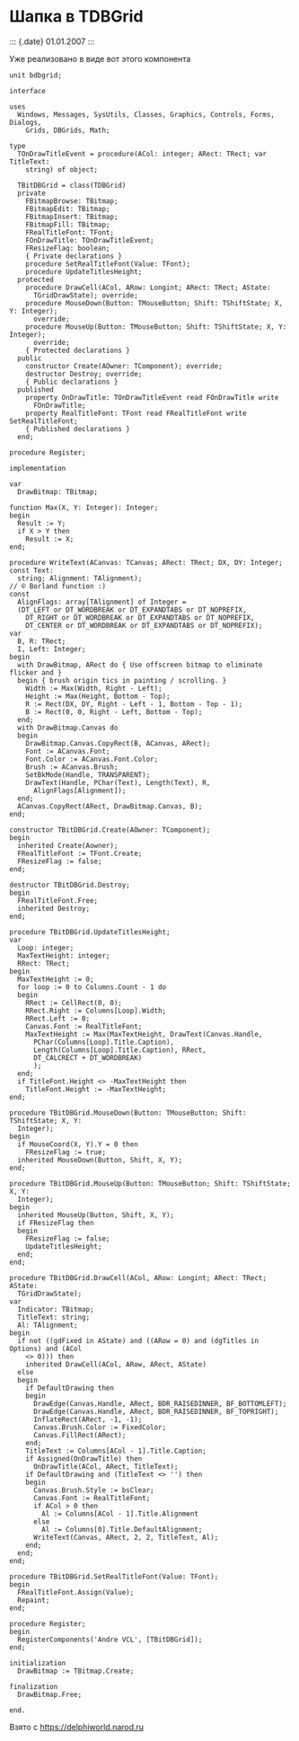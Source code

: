 Шапка в TDBGrid
===============

::: {.date}
01.01.2007
:::

Уже реализовано в виде вот этого компонента

    unit bdbgrid;
     
    interface
     
    uses
      Windows, Messages, SysUtils, Classes, Graphics, Controls, Forms, Dialogs,
        Grids, DBGrids, Math;
     
    type
      TOnDrawTitleEvent = procedure(ACol: integer; ARect: TRect; var TitleText:
        string) of object;
     
      TBitDBGrid = class(TDBGrid)
      private
        FBitmapBrowse: TBitmap;
        FBitmapEdit: TBitmap;
        FBitmapInsert: TBitmap;
        FBitmapFill: TBitmap;
        FRealTitleFont: TFont;
        FOnDrawTitle: TOnDrawTitleEvent;
        FResizeFlag: boolean;
        { Private declarations }
        procedure SetRealTitleFont(Value: TFont);
        procedure UpdateTitlesHeight;
      protected
        procedure DrawCell(ACol, ARow: Longint; ARect: TRect; AState:
          TGridDrawState); override;
        procedure MouseDown(Button: TMouseButton; Shift: TShiftState; X, Y: Integer);
          override;
        procedure MouseUp(Button: TMouseButton; Shift: TShiftState; X, Y: Integer);
          override;
        { Protected declarations }
      public
        constructor Create(AOwner: TComponent); override;
        destructor Destroy; override;
        { Public declarations }
      published
        property OnDrawTitle: TOnDrawTitleEvent read FOnDrawTitle write
          FOnDrawTitle;
        property RealTitleFont: TFont read FRealTitleFont write SetRealTitleFont;
        { Published declarations }
      end;
     
    procedure Register;
     
    implementation
     
    var
      DrawBitmap: TBitmap;
     
    function Max(X, Y: Integer): Integer;
    begin
      Result := Y;
      if X > Y then
        Result := X;
    end;
     
    procedure WriteText(ACanvas: TCanvas; ARect: TRect; DX, DY: Integer; const Text:
      string; Alignment: TAlignment);
    // © Borland function :)
    const
      AlignFlags: array[TAlignment] of Integer =
      (DT_LEFT or DT_WORDBREAK or DT_EXPANDTABS or DT_NOPREFIX,
        DT_RIGHT or DT_WORDBREAK or DT_EXPANDTABS or DT_NOPREFIX,
        DT_CENTER or DT_WORDBREAK or DT_EXPANDTABS or DT_NOPREFIX);
    var
      B, R: TRect;
      I, Left: Integer;
    begin
      with DrawBitmap, ARect do { Use offscreen bitmap to eliminate flicker and }
      begin { brush origin tics in painting / scrolling. }
        Width := Max(Width, Right - Left);
        Height := Max(Height, Bottom - Top);
        R := Rect(DX, DY, Right - Left - 1, Bottom - Top - 1);
        B := Rect(0, 0, Right - Left, Bottom - Top);
      end;
      with DrawBitmap.Canvas do
      begin
        DrawBitmap.Canvas.CopyRect(B, ACanvas, ARect);
        Font := ACanvas.Font;
        Font.Color := ACanvas.Font.Color;
        Brush := ACanvas.Brush;
        SetBkMode(Handle, TRANSPARENT);
        DrawText(Handle, PChar(Text), Length(Text), R,
          AlignFlags[Alignment]);
      end;
      ACanvas.CopyRect(ARect, DrawBitmap.Canvas, B);
    end;
     
    constructor TBitDBGrid.Create(AOwner: TComponent);
    begin
      inherited Create(Aowner);
      FRealTitleFont := TFont.Create;
      FResizeFlag := false;
    end;
     
    destructor TBitDBGrid.Destroy;
    begin
      FRealTitleFont.Free;
      inherited Destroy;
    end;
     
    procedure TBitDBGrid.UpdateTitlesHeight;
    var
      Loop: integer;
      MaxTextHeight: integer;
      RRect: TRect;
    begin
      MaxTextHeight := 0;
      for loop := 0 to Columns.Count - 1 do
      begin
        RRect := CellRect(0, 0);
        RRect.Right := Columns[Loop].Width;
        RRect.Left := 0;
        Canvas.Font := RealTitleFont;
        MaxTextHeight := Max(MaxTextHeight, DrawText(Canvas.Handle,
          PChar(Columns[Loop].Title.Caption),
          Length(Columns[Loop].Title.Caption), RRect,
          DT_CALCRECT + DT_WORDBREAK)
          );
      end;
      if TitleFont.Height <> -MaxTextHeight then
        TitleFont.Height := -MaxTextHeight;
    end;
     
    procedure TBitDBGrid.MouseDown(Button: TMouseButton; Shift: TShiftState; X, Y:
      Integer);
    begin
      if MouseCoord(X, Y).Y = 0 then
        FResizeFlag := true;
      inherited MouseDown(Button, Shift, X, Y);
    end;
     
    procedure TBitDBGrid.MouseUp(Button: TMouseButton; Shift: TShiftState; X, Y:
      Integer);
    begin
      inherited MouseUp(Button, Shift, X, Y);
      if FResizeFlag then
      begin
        FResizeFlag := false;
        UpdateTitlesHeight;
      end;
    end;
     
    procedure TBitDBGrid.DrawCell(ACol, ARow: Longint; ARect: TRect; AState:
      TGridDrawState);
    var
      Indicator: TBitmap;
      TitleText: string;
      Al: TAlignment;
    begin
      if not ((gdFixed in AState) and ((ARow = 0) and (dgTitles in Options) and (ACol
        <> 0))) then
        inherited DrawCell(ACol, ARow, ARect, AState)
      else
      begin
        if DefaultDrawing then
        begin
          DrawEdge(Canvas.Handle, ARect, BDR_RAISEDINNER, BF_BOTTOMLEFT);
          DrawEdge(Canvas.Handle, ARect, BDR_RAISEDINNER, BF_TOPRIGHT);
          InflateRect(ARect, -1, -1);
          Canvas.Brush.Color := FixedColor;
          Canvas.FillRect(ARect);
        end;
        TitleText := Columns[ACol - 1].Title.Caption;
        if Assigned(OnDrawTitle) then
          OnDrawTitle(ACol, ARect, TitleText);
        if DefaultDrawing and (TitleText <> '') then
        begin
          Canvas.Brush.Style := bsClear;
          Canvas.Font := RealTitleFont;
          if ACol > 0 then
            Al := Columns[ACol - 1].Title.Alignment
          else
            Al := Columns[0].Title.DefaultAlignment;
          WriteText(Canvas, ARect, 2, 2, TitleText, Al);
        end;
      end;
    end;
     
    procedure TBitDBGrid.SetRealTitleFont(Value: TFont);
    begin
      FRealTitleFont.Assign(Value);
      Repaint;
    end;
     
    procedure Register;
    begin
      RegisterComponents('Andre VCL', [TBitDBGrid]);
    end;
     
    initialization
      DrawBitmap := TBitmap.Create;
     
    finalization
      DrawBitmap.Free;
     
    end.

Взято с <https://delphiworld.narod.ru>
